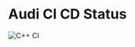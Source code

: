 # Audi CI CD Status

![C++ CI](https://github.com/bellmann-engineering/audi_cicd/actions/workflows/main.yml/badge.svg)
